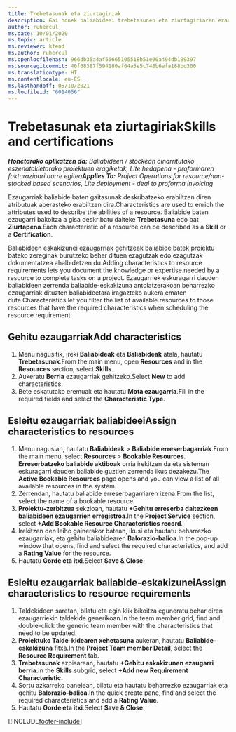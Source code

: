 ```yaml
---
title: Trebetasunak eta ziurtagiriak
description: Gai honek baliabideei trebetasunen eta ziurtagiriaren ezaugarriak gehitzeari buruzko informazioa eskaintzen du.
author: ruhercul
ms.date: 10/01/2020
ms.topic: article
ms.reviewer: kfend
ms.author: ruhercul
ms.openlocfilehash: 966db35a4af55665105518b51e90a494db199397
ms.sourcegitcommit: 40f68387f594180af64a5e5c748b6efa188bd300
ms.translationtype: HT
ms.contentlocale: eu-ES
ms.lasthandoff: 05/10/2021
ms.locfileid: "6014056"
---
```

# <a name="skills-and-certifications"></a><span data-ttu-id="3d254-103">Trebetasunak eta ziurtagiriak</span><span class="sxs-lookup"><span data-stu-id="3d254-103">Skills and certifications</span></span>
<span data-ttu-id="3d254-104">_**Honetarako aplikatzen da:** Baliabideen / stockean oinarritutako eszenatokietarako proiektuen eragiketak, Lite hedapena - proformaren fakturazioari aurre egitea_</span><span class="sxs-lookup"><span data-stu-id="3d254-104">_**Applies To:** Project Operations for resource/non-stocked based scenarios, Lite deployment - deal to proforma invoicing_</span></span>

<span data-ttu-id="3d254-105">Ezaugarriak baliabide baten gaitasunak deskribatzeko erabiltzen diren atributuak aberasteko erabiltzen dira.</span><span class="sxs-lookup"><span data-stu-id="3d254-105">Characteristics are used to enrich the attributes used to describe the abilities of a resource.</span></span> <span data-ttu-id="3d254-106">Baliabide baten ezaugarri bakoitza a gisa deskribatu daiteke **Trebetasuna** edo bat **Ziurtapena**.</span><span class="sxs-lookup"><span data-stu-id="3d254-106">Each characteristic of a resource can be described as a **Skill** or a **Certification**.</span></span>

<span data-ttu-id="3d254-107">Baliabideen eskakizunei ezaugarriak gehitzeak baliabide batek proiektu bateko zereginak burutzeko behar dituen ezagutzak edo ezagutzak dokumentatzea ahalbidetzen du.</span><span class="sxs-lookup"><span data-stu-id="3d254-107">Adding characteristics to resource requirements lets you document the knowledge or expertise needed by a resource to complete tasks on a project.</span></span> <span data-ttu-id="3d254-108">Ezaugarriek eskuragarri dauden baliabideen zerrenda baliabide-eskakizuna antolatzerakoan beharrezko ezaugarriak dituzten baliabideetara iragazteko aukera ematen dute.</span><span class="sxs-lookup"><span data-stu-id="3d254-108">Characteristics let you filter the list of available resources to those resources that have the required characteristics when scheduling the resource requirement.</span></span>

## <a name="add-characteristics"></a><span data-ttu-id="3d254-109">Gehitu ezaugarriak</span><span class="sxs-lookup"><span data-stu-id="3d254-109">Add characteristics</span></span>

1. <span data-ttu-id="3d254-110">Menu nagusitik, ireki **Baliabideak** eta **Baliabideak** atala, hautatu **Trebetasunak**.</span><span class="sxs-lookup"><span data-stu-id="3d254-110">From the main menu, open **Resources** and in the **Resources** section, select **Skills**.</span></span>
2. <span data-ttu-id="3d254-111">Aukeratu **Berria** ezaugarriak gehitzeko.</span><span class="sxs-lookup"><span data-stu-id="3d254-111">Select **New** to add characteristics.</span></span>
3. <span data-ttu-id="3d254-112">Bete eskatutako eremuak eta hautatu **Mota ezaugarria**.</span><span class="sxs-lookup"><span data-stu-id="3d254-112">Fill in the required fields and select the **Characteristic Type**.</span></span>

## <a name="assign-characteristics-to-resources"></a><span data-ttu-id="3d254-113">Esleitu ezaugarriak baliabideei</span><span class="sxs-lookup"><span data-stu-id="3d254-113">Assign characteristics to resources</span></span>

1. <span data-ttu-id="3d254-114">Menu nagusian, hautatu **Baliabideak** > **Baliabide erreserbagarriak**.</span><span class="sxs-lookup"><span data-stu-id="3d254-114">From the main menu, select **Resources** > **Bookable Resources**.</span></span> <span data-ttu-id="3d254-115">**Erreserbatzeko baliabide aktiboak** orria irekitzen da eta sisteman eskuragarri dauden baliabide guztien zerrenda ikus dezakezu.</span><span class="sxs-lookup"><span data-stu-id="3d254-115">The **Active Bookable Resources** page opens and you can view a list of all available resources in the system.</span></span>
2. <span data-ttu-id="3d254-116">Zerrendan, hautatu baliabide erreserbagarriaren izena.</span><span class="sxs-lookup"><span data-stu-id="3d254-116">From the list, select the name of a bookable resource.</span></span>
3. <span data-ttu-id="3d254-117">**Proiektu-zerbitzua** sekzioan, hautatu **+Gehitu erreserba daitezkeen baliabideen ezaugarrien erregistroa**.</span><span class="sxs-lookup"><span data-stu-id="3d254-117">In the **Project Service** section, select **+Add Bookable Resource Characteristics record**.</span></span>
4. <span data-ttu-id="3d254-118">Irekitzen den leiho gainerakor batean, ikusi eta hautatu beharrezko ezaugarriak, eta gehitu baliabidearen **Balorazio-balioa**.</span><span class="sxs-lookup"><span data-stu-id="3d254-118">In the pop-up window that opens, find and select the required characteristics, and add a **Rating Value** for the resource.</span></span>
5. <span data-ttu-id="3d254-119">Hautatu **Gorde eta itxi**.</span><span class="sxs-lookup"><span data-stu-id="3d254-119">Select **Save & Close**.</span></span>

## <a name="assign-characteristics-to-resource-requirements"></a><span data-ttu-id="3d254-120">Esleitu ezaugarriak baliabide-eskakizunei</span><span class="sxs-lookup"><span data-stu-id="3d254-120">Assign characteristics to resource requirements</span></span>

1. <span data-ttu-id="3d254-121">Taldekideen saretan, bilatu eta egin klik bikoitza eguneratu behar diren ezaugarriekin taldekide generikoan.</span><span class="sxs-lookup"><span data-stu-id="3d254-121">In the team member grid, find and double-click the generic team member with the characteristics that need to be updated.</span></span>
2. <span data-ttu-id="3d254-122">**Proiektuko Talde-kidearen xehetasuna** aukeran, hautatu **Baliabide-eskakizuna** fitxa.</span><span class="sxs-lookup"><span data-stu-id="3d254-122">In the **Project Team member Detail**, select the **Resource Requirement** tab.</span></span>
3. <span data-ttu-id="3d254-123">**Trebetasunak** azpisarean, hautatu **+Gehitu eskakizunen ezaugarri berria**.</span><span class="sxs-lookup"><span data-stu-id="3d254-123">In the **Skills** subgrid, select **+Add new Requirement Characteristic.**</span></span>
4. <span data-ttu-id="3d254-124">Sortu azkarreko panelean, bilatu eta hautatu beharrezko ezaugarriak eta gehitu **Balorazio-balioa**.</span><span class="sxs-lookup"><span data-stu-id="3d254-124">In the quick create pane, find and select the required characteristics and add a **Rating Value**.</span></span>
5. <span data-ttu-id="3d254-125">Hautatu **Gorde eta itxi**.</span><span class="sxs-lookup"><span data-stu-id="3d254-125">Select **Save & Close**.</span></span>

[!INCLUDE[footer-include](../includes/footer-banner.md)]